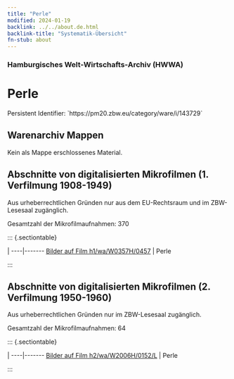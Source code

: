 ```yaml
---
title: "Perle"
modified: 2024-01-19
backlink: ../../about.de.html
backlink-title: "Systematik-Übersicht"
fn-stub: about
---
```


### Hamburgisches Welt-Wirtschafts-Archiv (HWWA)

# Perle

<div class="hint">Persistent Identifier: `https://pm20.zbw.eu/category/ware/i/143729`</div>







## Warenarchiv Mappen





Kein als Mappe erschlossenes Material.



<a id="filmsections" />

## Abschnitte von digitalisierten Mikrofilmen (1. Verfilmung 1908-1949)

<p>Aus urheberrechtlichen Gründen nur aus dem EU-Rechtsraum und im ZBW-Lesesaal zugänglich.</p>


<p>Gesamtzahl der Mikrofilmaufnahmen: 370</p>





::: {.sectiontable}

 | 
----|-------
<a class="btn" href="https://pm20.zbw.eu/film/h1/wa/W0357H/0457" rel="nofollow">Bilder auf Film h1/wa/W0357H/0457</a> | Perle


:::




## Abschnitte von digitalisierten Mikrofilmen (2. Verfilmung 1950-1960)

<p>Aus urheberrechtlichen Gründen nur im ZBW-Lesesaal zugänglich.</p>


<p>Gesamtzahl der Mikrofilmaufnahmen: 64</p>





::: {.sectiontable}

 | 
----|-------
<a class="btn" href="https://pm20.zbw.eu/film/h2/wa/W2006H/0152/L" rel="nofollow">Bilder auf Film h2/wa/W2006H/0152/L</a> | Perle


:::
















